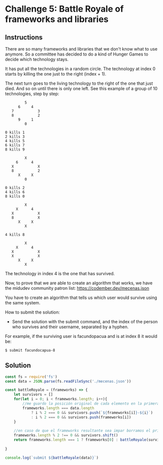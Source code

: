 # Challenge 5: Battle Royale of frameworks and libraries

## Instructions

There are so many frameworks and libraries that we don't know what to use anymore. So a committee has decided to do a kind of Hunger Games to decide which technology stays.

It has put all the technologies in a random circle. The technology at index 0 starts by killing the one just to the right (index + 1).

The next turn goes to the living technology to the right of the one that just died. And so on until there is only one left. See this example of a group of 10 technologies, step by step:

```
         5
      6     4
   7           3
   8           2
      9     1
         0

0 kills 1
2 kills 3
4 kills 5
6 kills 7
8 kills 9

         X
     6      4
   X           X
   8           2
      X     X
         0

0 kills 2
4 kills 6
8 kills 0

         X
     X      4
   X           X
   8           X
      X     X
         X

4 kills 8

         X
     X      4
   X           X
   X           X
      X     X
         X
```

The technology in index 4 is the one that has survived.

Now, to prove that we are able to create an algorithm that works, we have the midudev community patron list: https://codember.dev/mecenas.json

You have to create an algorithm that tells us which user would survive using the same system.

How to submit the solution:
- Send the solution with the submit command, and the index of the person who survives and their username, separated by a hyphen.

For example, if the surviving user is facundopacua and is at index 8 it would be:

```bash
$ submit facundocapua-8
```

## Solution

```js
const fs = require('fs')
const data = JSON.parse(fs.readFileSync('./mecenas.json'))

const battleRoyale = (frameworks) => {
    let survivors = []
    for(let i = 0; i < frameworks.length; i++){
        //me guardo la posición original de cada elemento en la primera iteración de la función recursiva
        frameworks.length === data.length 
            ? i % 2 === 0 && survivors.push(`${frameworks[i]}-${i}`)
            : i % 2 === 0 && survivors.push(frameworks[i])
    }
    
    //en caso de que el frameworks resultante sea impar borramos el primero ya que lo matan también
    frameworks.length % 2 !== 0 && survivors.shift()
    return frameworks.length === 1 ? frameworks[0] : battleRoyale(survivors)
    
}

console.log(`submit ${battleRoyale(data)}`)
```
